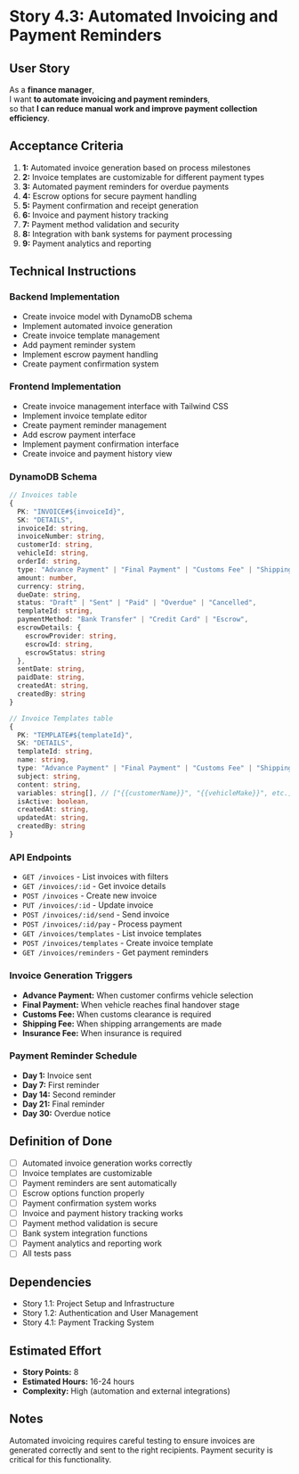 # Story 4.3: Automated Invoicing and Payment Reminders

## User Story

As a **finance manager**,  
I want **to automate invoicing and payment reminders**,  
so that **I can reduce manual work and improve payment collection efficiency**.

## Acceptance Criteria

1. **1:** Automated invoice generation based on process milestones
2. **2:** Invoice templates are customizable for different payment types
3. **3:** Automated payment reminders for overdue payments
4. **4:** Escrow options for secure payment handling
5. **5:** Payment confirmation and receipt generation
6. **6:** Invoice and payment history tracking
7. **7:** Payment method validation and security
8. **8:** Integration with bank systems for payment processing
9. **9:** Payment analytics and reporting

## Technical Instructions

### Backend Implementation

- Create invoice model with DynamoDB schema
- Implement automated invoice generation
- Create invoice template management
- Add payment reminder system
- Implement escrow payment handling
- Create payment confirmation system

### Frontend Implementation

- Create invoice management interface with Tailwind CSS
- Implement invoice template editor
- Create payment reminder management
- Add escrow payment interface
- Implement payment confirmation interface
- Create invoice and payment history view

### DynamoDB Schema

```typescript
// Invoices table
{
  PK: "INVOICE#${invoiceId}",
  SK: "DETAILS",
  invoiceId: string,
  invoiceNumber: string,
  customerId: string,
  vehicleId: string,
  orderId: string,
  type: "Advance Payment" | "Final Payment" | "Customs Fee" | "Shipping Fee" | "Insurance Fee",
  amount: number,
  currency: string,
  dueDate: string,
  status: "Draft" | "Sent" | "Paid" | "Overdue" | "Cancelled",
  templateId: string,
  paymentMethod: "Bank Transfer" | "Credit Card" | "Escrow",
  escrowDetails: {
    escrowProvider: string,
    escrowId: string,
    escrowStatus: string
  },
  sentDate: string,
  paidDate: string,
  createdAt: string,
  createdBy: string
}

// Invoice Templates table
{
  PK: "TEMPLATE#${templateId}",
  SK: "DETAILS",
  templateId: string,
  name: string,
  type: "Advance Payment" | "Final Payment" | "Customs Fee" | "Shipping Fee" | "Insurance Fee",
  subject: string,
  content: string,
  variables: string[], // ["{{customerName}}", "{{vehicleMake}}", etc.]
  isActive: boolean,
  createdAt: string,
  updatedAt: string,
  createdBy: string
}
```

### API Endpoints

- `GET /invoices` - List invoices with filters
- `GET /invoices/:id` - Get invoice details
- `POST /invoices` - Create new invoice
- `PUT /invoices/:id` - Update invoice
- `POST /invoices/:id/send` - Send invoice
- `POST /invoices/:id/pay` - Process payment
- `GET /invoices/templates` - List invoice templates
- `POST /invoices/templates` - Create invoice template
- `GET /invoices/reminders` - Get payment reminders

### Invoice Generation Triggers

- **Advance Payment:** When customer confirms vehicle selection
- **Final Payment:** When vehicle reaches final handover stage
- **Customs Fee:** When customs clearance is required
- **Shipping Fee:** When shipping arrangements are made
- **Insurance Fee:** When insurance is required

### Payment Reminder Schedule

- **Day 1:** Invoice sent
- **Day 7:** First reminder
- **Day 14:** Second reminder
- **Day 21:** Final reminder
- **Day 30:** Overdue notice

## Definition of Done

- [ ] Automated invoice generation works correctly
- [ ] Invoice templates are customizable
- [ ] Payment reminders are sent automatically
- [ ] Escrow options function properly
- [ ] Payment confirmation system works
- [ ] Invoice and payment history tracking works
- [ ] Payment method validation is secure
- [ ] Bank system integration functions
- [ ] Payment analytics and reporting work
- [ ] All tests pass

## Dependencies

- Story 1.1: Project Setup and Infrastructure
- Story 1.2: Authentication and User Management
- Story 4.1: Payment Tracking System

## Estimated Effort

- **Story Points:** 8
- **Estimated Hours:** 16-24 hours
- **Complexity:** High (automation and external integrations)

## Notes

Automated invoicing requires careful testing to ensure invoices are generated correctly and sent to the right recipients. Payment security is critical for this functionality.
